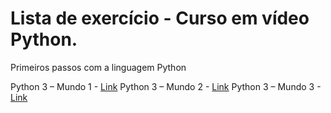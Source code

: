 # Lista de exercício - Curso em vídeo Python.

Primeiros passos com a linguagem Python

Python 3 – Mundo 1 - [Link](https://www.cursoemvideo.com/course/python-3-mundo-1/)
Python 3 – Mundo 2 - [Link](https://www.cursoemvideo.com/course/python-3-mundo-2/)
Python 3 – Mundo 3 - [Link](https://www.cursoemvideo.com/course/python-3-mundo-3/)
